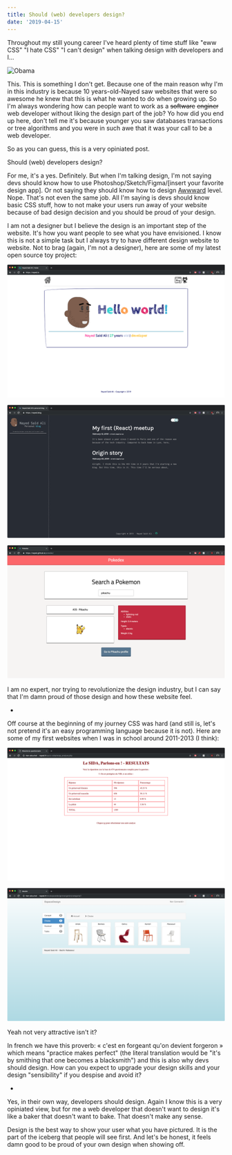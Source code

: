 ```yaml
---
title: Should (web) developers design?
date: '2019-04-15'
---
```


Throughout my still young career I've heard plenty of time stuff like "eww CSS"
"I hate CSS" "I can't design" when talking design with developers and I...

![Obama](./obama-what.gif)

This. This is something I don't get. Because one of the main reason why I'm in
this industry is because 10 years-old-Nayed saw websites that were so awesome he
knew that this is what he wanted to do when growing up. So I'm always wondering
how can people want to work as a ~~software~~ ~~enginer~~ web developer without
liking the design part of the job? Yo how did you end up here, don't tell me
it's because younger you saw databases transactions or tree algorithms and you
were in such awe that it was your call to be a web developer.

So as you can guess, this is a very opiniated post.

Should (web) developers design?

For me, it's a yes. Definitely. But when I'm talking design, I'm not saying devs
should know how to use Photoshop/Sketch/Figma/[insert your favorite design app].
Or not saying they should know how to design [Awwward](https://www.awwwards.com)
level. Nope. That's not even the same job. All I'm saying is devs should know
basic CSS stuff, how to not make your users run away of your website because of
bad design decision and you should be proud of your design.

I am not a designer but I believe the design is an important step of the
website. It's how you want people to see what you have envisioned. I know this
is not a simple task but I always try to have different design website to
website. Not to brag (again, I'm not a designer), here are some of my latest
open source toy project:

![nayed.io screenshot](./nayed.io.png)

![nayed.blog screenshot](./nayed.blog.png)

![pokedex screenshot](./pokedex.png)

I am no expert, nor trying to revolutionize the design industry, but I can say
that I'm damn proud of those design and how these website feel.

-

Off course at the beginning of my journey CSS was hard (and still is, let's not
pretend it's an easy programming language because it is not). Here are some of
my first websites when I was in school around 2011-2013 (I think):

![quizz sida screenshot](./quizz-sida.png)

![espace design](./espacedesign.png)

Yeah not very attractive isn't it?

In french we have this proverb: « c'est en forgeant qu'on devient forgeron »
which means "practice makes perfect" (the literal translation would be "it's by
smithing that one becomes a blacksmith") and this is also why devs should
design. How can you expect to upgrade your design skills and your design
"sensibility" if you despise and avoid it?

-

Yes, in their own way, developers should design. Again I know this is a very
opiniated view, but for me a web developer that doesn't want to design it's like
a baker that doesn't want to bake. That doesn't make any sense.

Design is the best way to show your user what you have pictured. It is the part
of the iceberg that people will see first. And let's be honest, it feels damn
good to be proud of your own design when showing off.
